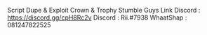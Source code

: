 Script Dupe & Exploit Crown & Trophy Stumble Guys
Link Discord : https://discord.gg/cpH8Rc2v
Discord : Rii.#7938
WhaatShap : 081247822525
